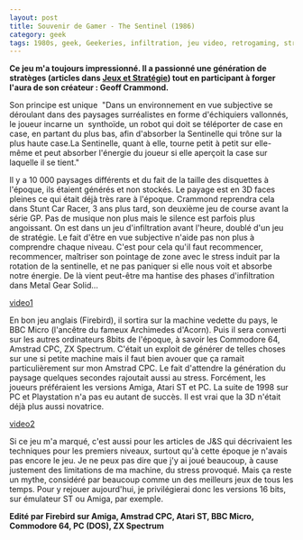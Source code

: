```yaml
---
layout: post
title: Souvenir de Gamer - The Sentinel (1986)
category: geek
tags: 1980s, geek, Geekeries, infiltration, jeu video, retrogaming, stratégie
---
```

**Ce jeu m'a toujours impressionné. Il a passionné une génération de stratèges (articles dans <a href="https://cheziceman.wordpress.com/2016/11/25/presse-du-passe-jeux-et-strategie/">Jeux et Stratégie</a>) tout en participant à forger l'aura de son créateur : Geoff Crammond.**

Son principe est unique  "Dans un environnement en vue subjective se déroulant dans des paysages surréalistes en forme d'échiquiers vallonnés, le joueur incarne un  synthoïde, un robot qui doit se téléporter de case en case, en partant du plus bas, afin d'absorber la Sentinelle qui trône sur la plus haute case.La Sentinelle, quant à elle, tourne petit à petit sur elle-même et peut absorber l'énergie du joueur si elle aperçoit la case sur laquelle il se tient."<sup id="cite_ref-1001-JV_1-0" class="reference"></sup>

Il y a 10 000 paysages différents et du fait de la taille des disquettes à l'époque, ils étaient générés et non stockés. Le payage est en 3D faces pleines ce qui était déjà très rare à l'époque. Crammond reprendra cela dans Stunt Car Racer, 3 ans plus tard, son deuxième jeu de course avant la série GP. Pas de musique non plus mais le silence est parfois plus angoissant. On est dans un jeu d'infiltration avant l'heure, doublé d'un jeu de stratégie. Le fait d'être en vue subjective n'aide pas non plus à comprendre chaque niveau. C'est pour cela qu'il faut recommencer, recommencer, maîtriser son pointage de zone avec le stress induit par la rotation de la sentinelle, et ne pas paniquer si elle nous voit et absorbe notre énergie. De là vient peut-être ma hantise des phases d'infiltration dans Metal Gear Solid...

[video1](https://www.youtube.com/watch?v=L5Hj8QWDk7w)

En bon jeu anglais (Firebird), il sortira sur la machine vedette du pays, le BBC Micro (l'ancêtre du fameux Archimedes d'Acorn). Puis il sera converti sur les autres ordinateurs 8bits de l'époque, à savoir les Commodore 64, Amstrad CPC, ZX Spectrum. C'était un exploit de générer de telles choses sur une si petite machine mais il faut bien avouer que ça ramait particulièrement sur mon Amstrad CPC. Le fait d'attendre la génération du paysage quelques secondes rajoutait aussi au stress. Forcément, les joueurs préféraient les versions Amiga, Atari ST et PC. La suite de 1998 sur PC et Playstation n'a pas eu autant de succès. Il est vrai que la 3D n'était déjà plus aussi novatrice.

[video2](https://www.youtube.com/watch?v=Ub6BsT2Gm1c)

Si ce jeu m'a marqué, c'est aussi pour les articles de J&amp;S qui décrivaient les techniques pour les premiers niveaux, surtout qu'à cette époque je n'avais pas encore le jeu. Je ne peux pas dire que j'y ai joué beaucoup, à cause justement des limitations de ma machine, du stress provoqué. Mais ça reste un mythe, considéré par beaucoup comme un des meilleurs jeux de tous les temps. Pour y rejouer aujourd'hui, je privilégierai donc les versions 16 bits, sur émulateur ST ou Amiga, par exemple.

**Edité par Firebird sur Amiga, Amstrad CPC, Atari ST, BBC Micro, Commodore 64, PC (DOS), ZX Spectrum**
